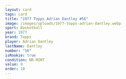 ```yaml
---
layout: card
tags: card
title: "1977 Topps Adrian Dantley #56"
image: /images/uploads/1977-topps-adrian-dantley.webp
sport: Basketball
year: 1977
brand: Topps
player: Adrian Dantley
lastName: Dantley
number: "56"
isRookie: true
condition: NR-MINT
value: 9
order: 10
---
```

